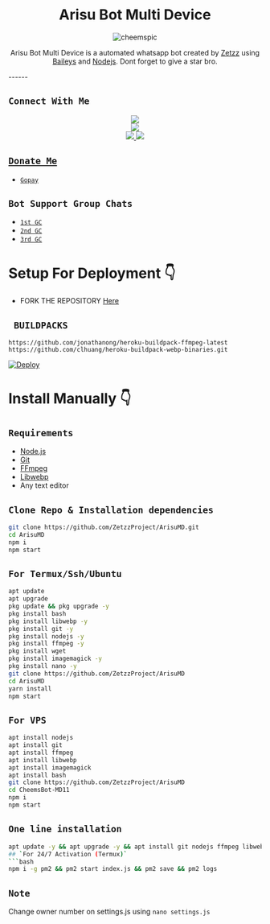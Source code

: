  

<h1 align="center">Arisu Bot Multi Device<br></h1>
<p align="center">
<img src="https://i.ibb.co/cFfRbZ7/cheemspic.jpg" alt="cheemspic" border="0">
</p>

<p align="center">
Arisu Bot Multi Device is a automated whatsapp bot created by <a href="https://github.com/ZetzzProject" target="_blank">Zetzz</a> using <a href="https://github.com/adiwajshing/Baileys" target="_blank">Baileys</a> and <a href="https://github.com/nodejs" target="_blank">Nodejs</a>. Dont forget to give a star bro.
</p>
------

## ```Connect With Me```
<p align="center">
<a href="https://youtube.com/@zteamproject"><img src="https://img.shields.io/badge/YouTube-ff0000?style=for-the-badge&logo=youtube&logoColor=ff000000&link=https://youtube.com/@zteamproject" /><br>
<a href="https://whatsapp.com/channel/0029VaeJMTSCxoB5Xwoic81n"><img src="https://img.shields.io/badge/WhatsApp Channel-25D366?style=for-the-badge&logo=whatsapp&logoColor=white&link=https://whatsapp.com/channel/0029VaeJMTSCxoB5Xwoic81n" /><br>
<a href="https://chat.whatsapp.com/BW0o3ZyiAF5Azb1bIqG9Ue"><img src="https://img.shields.io/badge/WhatsApp Group-25D366?style=for-the-badge&logo=whatsapp&logoColor=white" />
<a href="https://www.instagram.com/zetzz.zzz?igsh=MTNwNXdoM2twazhtcA=="><img src="https://img.shields.io/badge/Instagram-A020F0?style=for-the-badge&logo=instagram&logoColor=white" />
</p>

## ```Donate Me```

- [`Gopay`](https://i.ibb.co/ZdmJHgz/donate.png)

## ```Bot Support Group Chats```

- [`1st GC`](https://chat.whatsapp.com/Dc2qyVeK8JbJq8Gr3U1pKH)
- [`2nd GC`](https://chat.whatsapp.com/BW0o3ZyiAF5Azb1bIqG9Ue)
- [`3rd GC`](https://chat.whatsapp.com/KMymhLdGcjPHihOkrfHW7q)

# Setup For Deployment 👇

- FORK THE REPOSITORY [Here](https://github.com/ZetzzProject/ArisuMD/fork)

## ` BUILDPACKS`

```
https://github.com/jonathanong/heroku-buildpack-ffmpeg-latest
https://github.com/clhuang/heroku-buildpack-webp-binaries.git
```

[![Deploy](https://www.herokucdn.com/deploy/button.svg)](https://heroku.com/deploy?template=https://github.com/DGXeon/CheemsBot-MD11/)

# Install Manually 👇
## `Requirements`
* [Node.js](https://nodejs.org/en/)
* [Git](https://git-scm.com/downloads)
* [FFmpeg](https://github.com/BtbN/FFmpeg-Builds/releases/download/autobuild-2020-12-08-13-03/ffmpeg-n4.3.1-26-gca55240b8c-win64-gpl-4.3.zip)
* [Libwebp](https://developers.google.com/speed/webp/download)
* Any text editor
## `Clone Repo & Installation dependencies`
```bash
git clone https://github.com/ZetzzProject/ArisuMD.git
cd ArisuMD
npm i
npm start
```
## `For Termux/Ssh/Ubuntu`
```bash
apt update
apt upgrade
pkg update && pkg upgrade -y
pkg install bash
pkg install libwebp -y
pkg install git -y
pkg install nodejs -y 
pkg install ffmpeg -y 
pkg install wget
pkg install imagemagick -y
pkg install nano -y
git clone https://github.com/ZetzzProject/ArisuMD
cd ArisuMD
yarn install
npm start
```
## `For VPS`
```bash
apt install nodejs 
apt install git 
apt install ffmpeg 
apt install libwebp 
apt install imagemagick
apt install bash
git clone https://github.com/ZetzzProject/ArisuMD
cd CheemsBot-MD11
npm i
npm start
```
## `One line installation`
```bash
apt update -y && apt upgrade -y && apt install git nodejs ffmpeg libwebp imagemagick python yarn && git clone https://github.com/ZetzzProject/ArisuMD && cd ArisuMD && rm -rf session && npm i && yarn install && npm start ```
## `For 24/7 Activation (Termux)`
```bash
npm i -g pm2 && pm2 start index.js && pm2 save && pm2 logs
```
## `Note`
Change owner number on settings.js using ```nano settings.js```
